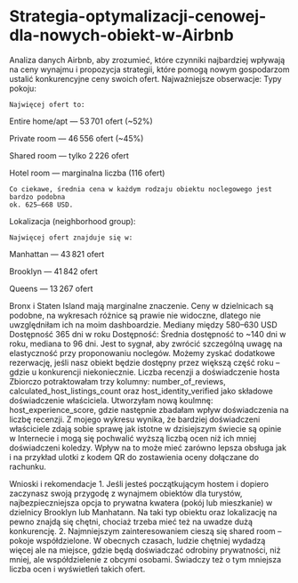 # Strategia-optymalizacji-cenowej-dla-nowych-obiekt-w-Airbnb
Analiza danych Airbnb, aby zrozumieć, które czynniki najbardziej wpływają na ceny wynajmu i propozycja strategii, które pomogą nowym gospodarzom ustalić konkurencyjne ceny swoich ofert.
 	Najważniejsze obserwacje:
 	Typy pokoju:
  
 	Najwięcej ofert to:
  
Entire home/apt — 53 701 ofert (~52%)

Private room — 46 556 ofert (~45%)

Shared room — tylko 2 226 ofert

Hotel room — marginalna liczba (116 ofert)

 	Co ciekawe, średnia cena w każdym rodzaju obiektu noclegowego jest bardzo podobna 
 	ok. 625–668 USD.
Lokalizacja (neighborhood group):

 	Najwięcej ofert znajduje się w:
  
Manhattan — 43 821 ofert

Brooklyn — 41 842 ofert

Queens — 13 267 ofert

Bronx i Staten Island mają marginalne znaczenie.
 	Ceny w dzielnicach są podobne, na wykresach różnice są prawie nie widoczne, dlatego nie uwzględniłam ich na moim dashboardzie. 
 	Mediany między 580–630 USD
Dostępność 365 dni w roku
 	Dostępność:
 	Średnia dostępność to ~140 dni w roku, mediana to 96 dni.
 	Jest to sygnał, aby zwrócić szczególną uwagę na elastyczność przy proponowaniu noclegów. Możemy zyskać dodatkowe rezerwację, jeśli nasz obiekt będzie dostępny przez większą część roku – gdzie u konkurencji niekoniecznie. 
Liczba recenzji a doświadczenie hosta
 	Zbiorczo potraktowałam trzy kolumny: number_of_reviews, calculated_host_listings_count oraz host_identity_verified jako składowe doświadczenie właściciela. Utworzyłam nową koulmnę: host_experience_score, gdzie następnie zbadałam wpływ doświadczenia na liczbę recenzji. Z mojego wykresu wynika, że bardziej doświadczeni właściciele zdają sobie sprawę jak istotne w dzisiejszym świecie są opinie w Internecie i mogą się pochwalić wyższą liczbą ocen niż ich mniej doświadczeni koledzy. Wpływ na to może mieć zarówno lepsza obsługa jak i na przykład ulotki z kodem QR do zostawienia oceny dołączane do rachunku. 

Wnioski i rekomendacje
 	1. Jeśli jesteś początkującym hostem i dopiero zaczynasz swoją przygodę z wynajmem obiektów dla turystów, najbezpieczniejsza opcja to prywatna kwatera (pokój lub mieszkanie) w dzielnicy Brooklyn lub Manhatann. Na taki typ obiektu oraz lokalizację na pewno znajdą się chętni, chociaż trzeba mieć też na uwadze dużą konkurencję. 
 	2. Najmniejszym zainteresowaniem cieszą się shared room – pokoje współdzielone. W obecnych czasach, ludzie chętniej wydadzą więcej ale na miejsce, gdzie będą doświadczać odrobiny prywatności, niż mniej, ale współdzielenie z obcymi osobami. Świadczy też o tym mniejsza liczba ocen i wyświetleń takich ofert.

